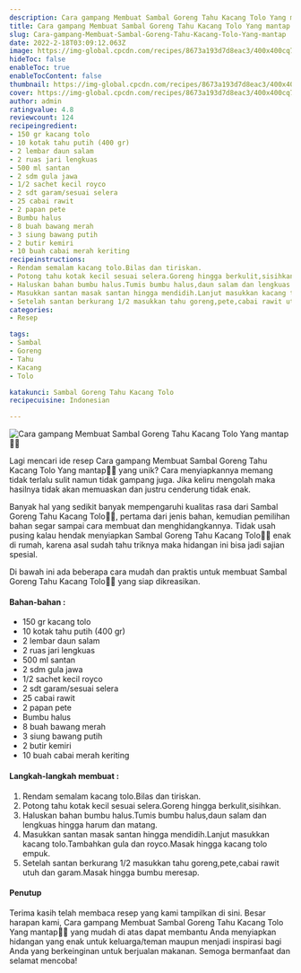 ```yaml
---
description: Cara gampang Membuat Sambal Goreng Tahu Kacang Tolo Yang mantap"
title: Cara gampang Membuat Sambal Goreng Tahu Kacang Tolo Yang mantap
slug: Cara-gampang-Membuat-Sambal-Goreng-Tahu-Kacang-Tolo-Yang-mantap
date: 2022-2-18T03:09:12.063Z
image: https://img-global.cpcdn.com/recipes/8673a193d7d8eac3/400x400cq70/photo.jpg
hideToc: false
enableToc: true
enableTocContent: false
thumbnail: https://img-global.cpcdn.com/recipes/8673a193d7d8eac3/400x400cq70/photo.jpg
cover: https://img-global.cpcdn.com/recipes/8673a193d7d8eac3/400x400cq70/photo.jpg
author: admin
ratingvalue: 4.8
reviewcount: 124
recipeingredient:
- 150 gr kacang tolo
- 10 kotak tahu putih (400 gr)
- 2 lembar daun salam
- 2 ruas jari lengkuas
- 500 ml santan
- 2 sdm gula jawa
- 1/2 sachet kecil royco
- 2 sdt garam/sesuai selera
- 25 cabai rawit
- 2 papan pete
- Bumbu halus
- 8 buah bawang merah
- 3 siung bawang putih
- 2 butir kemiri
- 10 buah cabai merah keriting
recipeinstructions:
- Rendam semalam kacang tolo.Bilas dan tiriskan.
- Potong tahu kotak kecil sesuai selera.Goreng hingga berkulit,sisihkan.
- Haluskan bahan bumbu halus.Tumis bumbu halus,daun salam dan lengkuas hingga harum dan matang.
- Masukkan santan masak santan hingga mendidih.Lanjut masukkan kacang tolo.Tambahkan gula dan royco.Masak hingga kacang tolo empuk.
- Setelah santan berkurang 1/2 masukkan tahu goreng,pete,cabai rawit utuh dan garam.Masak hingga bumbu meresap.
categories:
- Resep

tags:
- Sambal
- Goreng
- Tahu
- Kacang
- Tolo

katakunci: Sambal Goreng Tahu Kacang Tolo
recipecuisine: Indonesian

---
```


![Cara gampang Membuat Sambal Goreng Tahu Kacang Tolo Yang mantap👩‍🍳](https://img-global.cpcdn.com/recipes/8673a193d7d8eac3/400x400cq70/photo.jpg)

Lagi mencari ide resep Cara gampang Membuat Sambal Goreng Tahu Kacang Tolo Yang mantap👩‍🍳 yang unik? Cara menyiapkannya memang tidak terlalu sulit namun tidak gampang juga. Jika keliru mengolah maka hasilnya tidak akan memuaskan dan justru cenderung tidak enak.

Banyak hal yang sedikit banyak mempengaruhi kualitas rasa dari Sambal Goreng Tahu Kacang Tolo👩‍🍳, pertama dari jenis bahan, kemudian pemilihan bahan segar sampai cara membuat dan menghidangkannya. Tidak usah pusing kalau hendak menyiapkan Sambal Goreng Tahu Kacang Tolo👩‍🍳 enak di rumah, karena asal sudah tahu triknya maka hidangan ini bisa jadi sajian spesial.

Di bawah ini ada beberapa cara mudah dan praktis untuk membuat Sambal Goreng Tahu Kacang Tolo👩‍🍳 yang siap dikreasikan.

<!--inarticleads1-->

#### Bahan-bahan :

- 150 gr kacang tolo
- 10 kotak tahu putih (400 gr)
- 2 lembar daun salam
- 2 ruas jari lengkuas
- 500 ml santan
- 2 sdm gula jawa
- 1/2 sachet kecil royco
- 2 sdt garam/sesuai selera
- 25 cabai rawit
- 2 papan pete
- Bumbu halus
- 8 buah bawang merah
- 3 siung bawang putih
- 2 butir kemiri
- 10 buah cabai merah keriting

<!--inarticleads2-->

#### Langkah-langkah membuat :

1. Rendam semalam kacang tolo.Bilas dan tiriskan.
1. Potong tahu kotak kecil sesuai selera.Goreng hingga berkulit,sisihkan.
1. Haluskan bahan bumbu halus.Tumis bumbu halus,daun salam dan lengkuas hingga harum dan matang.
1. Masukkan santan masak santan hingga mendidih.Lanjut masukkan kacang tolo.Tambahkan gula dan royco.Masak hingga kacang tolo empuk.
1. Setelah santan berkurang 1/2 masukkan tahu goreng,pete,cabai rawit utuh dan garam.Masak hingga bumbu meresap.

#### Penutup

Terima kasih telah membaca resep yang kami tampilkan di sini. Besar harapan kami, Cara gampang Membuat Sambal Goreng Tahu Kacang Tolo Yang mantap👩‍🍳 yang mudah di atas dapat membantu Anda menyiapkan hidangan yang enak untuk keluarga/teman maupun menjadi inspirasi bagi Anda yang berkeinginan untuk berjualan makanan. Semoga bermanfaat dan selamat mencoba!
